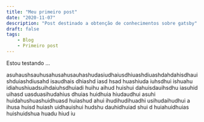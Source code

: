 ```yaml
---
title: "Meu primeiro post"
date: "2020-11-07"
description: "Post destinado a obtenção de conhecimentos sobre gatsby"
draft: false
tags:
    - Blog
    - Primeiro post
---
```


Estou testando ...

asuhaushsauhusahusahusauhashudasiudhaiusdhiuashdiuashdahdahisdhauishduiashdiusahd isaudhais dhiashd iasd hsad huashiuda iuhsdhui ishuahu idiahushiuadsuihdaiuhsdhuiadi huihu  aihud huishui dahuisdauihsdhu iasuhid uihasd uasduasihudahius dhuias huidhuia hiudaudhui asuhi huidahushuashuidhuasd huiashud ahui ihudihudihuadhi usihudaihudhui a ihusa huisd huiash uidhauishui hudshu dauhidhuiad shui d  huiahuidhuias huishuidshua huadu hiud iu